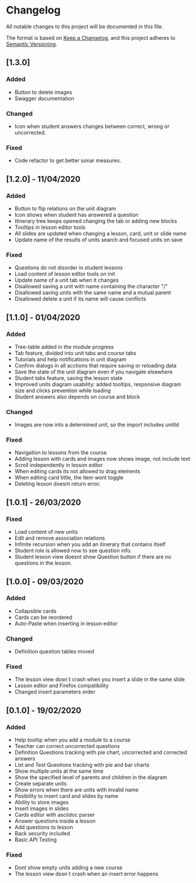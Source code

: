# Changelog
All notable changes to this project will be documented in this file.

The format is based on [Keep a Changelog](https://keepachangelog.com/en/1.0.0/),
and this project adheres to [Semantic Versioning](https://semver.org/spec/v2.0.0.html).

## [1.3.0]

### Added

- Button to delete images
- Swagger documentation

### Changed

- Icon when student answers changes between correct, wrong or uncorrected.

### Fixed

- Code refactor to get better sonar measures.


## [1.2.0] - 11/04/2020

### Added

- Button to flip relations on the unit diagram
- Icon shows when student has answered a question
- Itinerary tree keeps opened changing the tab or adding new blocks
- Tooltips in lesson editor tools
- All slides are updated when changing a lesson, card, unit or slide name
- Update name of the results of units search and focused units on save

### Fixed

- Questions do not disorder in student lessons
- Load content of lesson editor tools on init
- Update name of a unit tab when it changes
- Disallowed saving a unit with name containing the character "/"
- Disallowed saving units with the same name and a mutual parent
- Disallowed delete a unit if its name will cause conflicts

## [1.1.0] - 01/04/2020

### Added

- Tree-table added in the module progress
- Tab feature, divided into unit tabs and course tabs
- Tutorials and help notifications in unit diagram
- Confirm dialogs in all acctions that require saving or reloading data
- Save the state of the unit diagram even if you navigate elsewhere
- Student tabs feature, saving the lesson state
- Improved units diagram usability: added tooltips, responsive diagram size and clicks prevention while loading
- Student answers also depends on course and block

### Changed

- Images are now into a determined unit, so the import includes unitId

### Fixed

- Navigation to lessons from the course
- Adding lesson with cards and images now shows image, not include text
- Scroll independently in lesson editor
- When editing cards its not allowed to drag elements
- When editing card tittle, the item wont toggle
- Deleting lesson doesnt return error.

## [1.0.1] - 26/03/2020

### Fixed

- Load content of new units
- Edit and remove association relations
- Infinite recursion when you add an itinerary that contains itself
- Student role is allowed now to see question info.
- Student lesson view doesnt show Question button if there are no questions in the lesson.

## [1.0.0] - 09/03/2020

### Added

- Collapsible cards
- Cards can be reordered
- Auto-Paste when inserting in lesson editor

### Changed

- Definition question tables moved

### Fixed

- The lesson view dosn´t crash when you insert a slide in the same slide
- Lesson editor and Firefox compatibility
- Changed insert parameters order

## [0.1.0] - 19/02/2020

### Added

- Help tooltip when you add a module to a course
- Teacher can correct uncorrected questions
- Definition Questions tracking with pie chart, uncorrected and corrected answers
- List and Test Questions tracking with pie and bar charts
- Show multiple units at the same time
- Show the specified level of parents and children in the diagram
- Create separate units
- Show errors when there are units with invalid name
- Posibility to insert card and slides by name
- Ability to store images
- Insert images in slides
- Cards editor with asciidoc parser
- Answer questions inside a lesson
- Add questions to lesson
- Back security included
- Basic API Testing

### Fixed

- Dont show empty units adding a new course
- The lesson view dosn´t crash when an insert error happens
